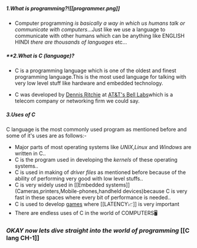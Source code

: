 ##### **1.What is programming?**![[programmer.png]]

- Computer programming *is basically a way in which us humans talk or communicate with computers*...Just like we use a language to communicate with other humans which can be anything like ENGLISH HINDI _there are thousands of languages_ etc...


##### **2.What is C (language)?

- C is a programming language which is one of the oldest and finest programming language.This is the most used language for talking with very low level stuff like hardware and embedded technology.

- C was developed by [Dennis Ritchie](https://en.wikipedia.org/wiki/Dennis_Ritchie) at [AT&T's Bell Labs](https://en.wikipedia.org/wiki/Bell_Labs)which is a telecom company or networking firm we could say.

##### *3.Uses of C*

C language is the most commonly used program as mentioned before and some of it's uses are as follows:-

- Major parts of most operating systems like *UNIX*,*Linux* and *Windows* are written in C..
- C is the program used in developing the *kernels* of these operating systems..
- C is used in making of *driver files* as mentioned before because of the ability of performing very good with low level stuffs..
- C is very widely used in [[Embedded systems]](Cameras,printers,Mobile-phones,handheld devices)because C is very fast in these spaces where every bit of performance is needed..
- C is used to develop [games](https://gamedev.stackexchange.com/questions/15389/what-popular-famous-games-are-written-in-c#15391) where [[LATENCY📈]] is very important 
- There are endless uses of C in the world of COMPUTERS🖥️



### *OKAY now lets dive straight into the world of programming* [[C lang CH-1]]
